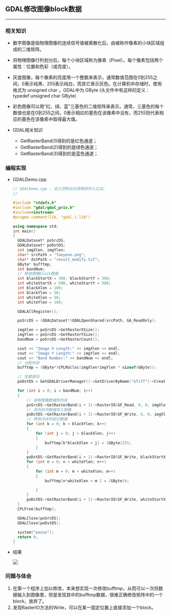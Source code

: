 ## GDAL修改图像block数据 ##
-----
### 相关知识 ###
- 数字图像是指物理图像的连续信号值被离散化后，由被称作像素的小块区域组成的二维矩阵。

- 将物理图像行列划分后，每个小块区域称为像素（Pixel）。每个像素包括两个属性：位置和色彩（或亮度）。

- 灰度图像，每个像素的亮度用一个整数来表示，通常数值范围在0到255之间，0表示纯黑、255表示纯白，而其它表示灰色。在计算机中存储时，使用格式为 unsigned char 。GDAL中为 GByte (头文件中有这样的定义：typedef unsigned char GByte)
- 彩色图像可以用“红、绿、蓝”三基色的二维矩阵来表示。通常，三基色的每个数值也是在0到255之间，0表示相应的基色在该像素中没有，而255则代表相应的基色在该像素中取得最大值。
- GDAL相关知识
  - GetRasterBand(1)得到的是红色通道；
  - GetRasterBand(2)得到的是绿色通道；
  - GetRasterBand(3)得到的是蓝色通道；

### 编程实现 ###

- GDALDemo.cpp

  ```c++
  // GDALDemo.cpp : 定义控制台应用程序的入口点。
  //
  
  #include "stdafx.h"
  #include "gdal/gdal_priv.h"
  #include<iostream>
  #pragma comment(lib, "gdal_i.lib")
  
  using namespace std;
  int main()
  {
  	GDALDataset* poSrcDS;
  	GDALDataset* poDstDS;
  	int imgXlen, imgYlen;
  	char* srcPath = "Taeyeon.png";
  	char* dstPath = "result_modify.tif";
  	GByte* bufftmp;
  	int bandNum;
  	// 修改图像block数据
  	int blackStartX = 300, blackStartY = 300;
  	int whiteStartX = 500, whiteStartY = 500;
  	int blackXlen = 100;
  	int blackYlen = 50;
  	int whiteXlen = 50;
  	int whiteYlen = 100;
  
  	GDALAllRegister();
  
  	poSrcDS = (GDALDataset*)GDALOpenShared(srcPath, GA_ReadOnly);
  
  	imgXlen = poSrcDS->GetRasterXSize();
  	imgYlen = poSrcDS->GetRasterYSize();
  	bandNum = poSrcDS->GetRasterCount();
  
  	cout << "Image X Length:" << imgXlen << endl;
  	cout << "Image Y Length:" << imgYlen << endl;
  	cout << "Band Number:" << bandNum << endl;
  	// 分配内存
  	bufftmp = (GByte*)CPLMalloc(imgXlen*imgYlen * sizeof(GByte));
  
  	// 加载驱动
  	poDstDS = GetGDALDriverManager()->GetDriverByName("GTiff")->Create(dstPath, imgXlen, imgYlen, bandNum, GDT_Byte, NULL);
  
  	for (int i = 0; i < bandNum; i++)
  	{
  		// 读取图像数据到内存
  		poSrcDS->GetRasterBand(i + 1)->RasterIO(GF_Read, 0, 0, imgXlen, imgYlen, bufftmp, imgXlen, imgYlen, GDT_Byte, 0, 0);		
  		// 将内存中数据写入图像
  		poDstDS->GetRasterBand(i + 1)->RasterIO(GF_Write, 0, 0, imgXlen, imgYlen, bufftmp, imgXlen, imgYlen, GDT_Byte, 0, 0);
  		// 修改内存中部分数据
  		for (int k = 0; k < blackYlen; k++)
  		{
  			for (int j = 0; j < blackXlen; j++)
  			{
  				bufftmp[k*blackXlen + j] = (GByte)255;
  			}
  		}
  		poDstDS->GetRasterBand(i + 1)->RasterIO(GF_Write, blackStartX, blackStartY, blackXlen, blackYlen, bufftmp, blackXlen, blackYlen, GDT_Byte, 0, 0);
  		for (int n = 0; n < whiteYlen; n++)
  		{
  			for (int m = 0; m < whiteXlen; m++)
  			{
  				bufftmp[n*whiteXlen + m ] = (GByte)0;
  
  			}
  		}
  		poDstDS->GetRasterBand(i + 1)->RasterIO(GF_Write, whiteStartX, whiteStartY, whiteXlen, whiteYlen, bufftmp, whiteXlen, whiteYlen, GDT_Byte, 0, 0);
  	}
  	CPLFree(bufftmp);
  
  	GDALClose(poSrcDS);
  	GDALClose(poDstDS);
  
  	system("pause");
  	return 0;
  }
  ```

- 结果

  ![](http://ww1.sinaimg.cn/large/006cY7n0ly1fw0pta5olej312w0j1abt.jpg)

### 问题与体会 ###

1. 在第一个程序上加以修改，本来想实现一次修改bufftmp，从而可以一次将数据输入到图像里，但是发现其中的bufftmp数据，很难正确修改矩阵中的一个block，放弃了。
2. 发现RasterIO方法的Write，可以在某一固定位置上直接添加一个block。